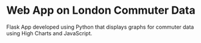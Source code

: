 # Web App on London Commuter Data
Flask App developed using Python that displays graphs for commuter data using High Charts and JavaScript.
